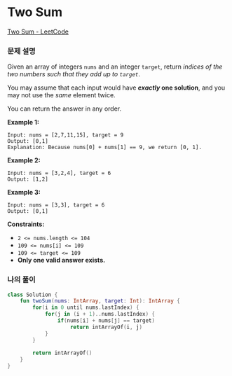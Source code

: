 # Two Sum

[Two Sum - LeetCode](https://leetcode.com/problems/two-sum/description/)

### 문제 설명

Given an array of integers `nums` and an integer `target`, return *indices of the two numbers such that they add up to `target`*.

You may assume that each input would have ***exactly* one solution**, and you may not use the *same* element twice.

You can return the answer in any order.

**Example 1:**

```
Input: nums = [2,7,11,15], target = 9
Output: [0,1]
Explanation: Because nums[0] + nums[1] == 9, we return [0, 1].

```

**Example 2:**

```
Input: nums = [3,2,4], target = 6
Output: [1,2]

```

**Example 3:**

```
Input: nums = [3,3], target = 6
Output: [0,1]

```

**Constraints:**

- `2 <= nums.length <= 104`
- `109 <= nums[i] <= 109`
- `109 <= target <= 109`
- **Only one valid answer exists.**

### 나의 풀이

```kotlin
class Solution {
    fun twoSum(nums: IntArray, target: Int): IntArray {
        for(i in 0 until nums.lastIndex) {
            for(j in (i + 1)..nums.lastIndex) {
                if(nums[i] + nums[j] == target)
                    return intArrayOf(i, j)
            }
        }
        
        return intArrayOf()
    }
}
```